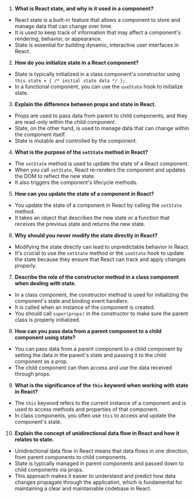 
1. **What is React state, and why is it used in a component?**

* React state is a built-in feature that allows a component to store and manage data that can change over time.
* It is used to keep track of information that may affect a component's rendering, behavior, or appearance.
* State is essential for building dynamic, interactive user interfaces in React.

2. **How do you initialize state in a React component?**

* State is typically initialized in a class component's constructor using `this.state = { /* initial state data */ };`.
* In a functional component, you can use the `useState` hook to initialize state.

3. **Explain the difference between props and state in React.**

* Props are used to pass data from parent to child components, and they are read-only within the child component.
* State, on the other hand, is used to manage data that can change within the component itself.
* State is mutable and controlled by the component.

4. **What is the purpose of the `setState` method in React?**

* The `setState` method is used to update the state of a React component.
* When you call `setState`, React re-renders the component and updates the DOM to reflect the new state.
* It also triggers the component's lifecycle methods.

5. **How can you update the state of a component in React?**

* You update the state of a component in React by calling the `setState` method.
* It takes an object that describes the new state or a function that receives the previous state and returns the new state.

6. **Why should you never modify the state directly in React?**

* Modifying the state directly can lead to unpredictable behavior in React.
* It's crucial to use the `setState` method or the `useState` hook to update the state because they ensure that React can track and apply changes properly.

7. **Describe the role of the constructor method in a class component when dealing with state.**

* In a class component, the constructor method is used for initializing the component's state and binding event handlers.
* It is called when an instance of the component is created.
* You should call `super(props)` in the constructor to make sure the parent class is properly initialized.

8. **How can you pass data from a parent component to a child component using state?**

* You can pass data from a parent component to a child component by setting the data in the parent's state and passing it to the child component as a prop.
* The child component can then access and use the data received through props.

9. **What is the significance of the `this` keyword when working with state in React?**

* The `this` keyword refers to the current instance of a component and is used to access methods and properties of that component.
* In class components, you often use `this` to access and update the component's state.

10. **Explain the concept of unidirectional data flow in React and how it relates to state.**

* Unidirectional data flow in React means that data flows in one direction, from parent components to child components.
* State is typically managed in parent components and passed down to child components via props.
* This approach makes it easier to understand and predict how data changes propagate through the application, which is fundamental for maintaining a clear and maintainable codebase in React.

